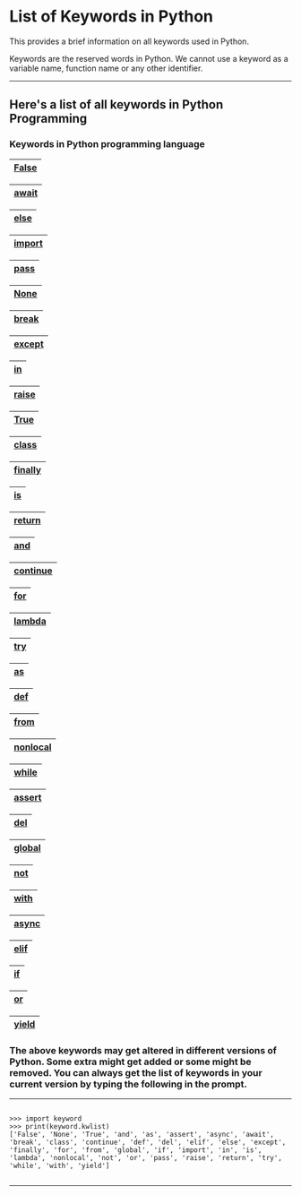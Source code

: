 # List of Keywords in Python

This provides a brief information on all keywords used in Python.

Keywords are the reserved words in Python. We cannot use a keyword as a variable name, function name or any other identifier.

---

## Here's a list of all keywords in Python Programming

### Keywords in Python programming language
| [False](https://www.programiz.com/python-programming/keyword-list#true_false) | 
| --- |

|[await](https://www.programiz.com/python-programming/keyword-list#async_await) | 
| --- |

|[else](https://www.programiz.com/python-programming/keyword-list#if_else_elif) | 
| --- |

|[import](https://www.programiz.com/python-programming/keyword-list#from_import) | 
| --- |

|[pass](https://www.programiz.com/python-programming/keyword-list#pass) |
| --- |

| [None](https://www.programiz.com/python-programming/keyword-list#none) | 
| --- |

|[break](https://www.programiz.com/python-programming/keyword-list#break_continue) | 
| --- |

|[except](https://www.programiz.com/python-programming/keyword-list#except_raise_try) | 
| --- |

|[in](https://www.programiz.com/python-programming/keyword-list#in) | 
| --- |

|[raise](https://www.programiz.com/python-programming/keyword-list#except_raise_try) |
| --- |

| [True](https://www.programiz.com/python-programming/keyword-list#true_false) | 
| --- |

[class](https://www.programiz.com/python-programming/keyword-list#class) | 
| --- |

|[finally](https://www.programiz.com/python-programming/keyword-list#finally) | 
| --- |

|[is](https://www.programiz.com/python-programming/keyword-list#is) | 
| --- |

|[return](https://www.programiz.com/python-programming/keyword-list#return) |
| --- |

| [and](https://www.programiz.com/python-programming/keyword-list#and_or_not) | 
| --- |

|[continue](https://www.programiz.com/python-programming/keyword-list#break_continue) | 
| --- |

|[for](https://www.programiz.com/python-programming/keyword-list#for) | 
| --- |

|[lambda](https://www.programiz.com/python-programming/keyword-list#lambda) | 
| --- |

|[try](https://www.programiz.com/python-programming/keyword-list#except_raise_try) |
| --- |

| [as](https://www.programiz.com/python-programming/keyword-list#as) | 
| --- |

|[def](https://www.programiz.com/python-programming/keyword-list#def) | 
| --- |

|[from](https://www.programiz.com/python-programming/keyword-list#from_import) | 
| --- |

|[nonlocal](https://www.programiz.com/python-programming/keyword-list#nonlocal) | 
| --- |

|[while](https://www.programiz.com/python-programming/keyword-list#while) |
| --- |

| [assert](https://www.programiz.com/python-programming/keyword-list#assert) | 
| --- |

|[del](https://www.programiz.com/python-programming/keyword-list#del) | 
| --- |

|[global](https://www.programiz.com/python-programming/keyword-list#global) | 
| --- |

|[not](https://www.programiz.com/python-programming/keyword-list#and_or_not) | 
| --- |

|[with](https://www.programiz.com/python-programming/keyword-list#with) |
| --- |

| [async](https://www.programiz.com/python-programming/keyword-list#asyn_await) | 
| --- |

|[elif](https://www.programiz.com/python-programming/keyword-list#if_else_elif) | 
| --- |

|[if](https://www.programiz.com/python-programming/keyword-list#if_else_elif) | 
| --- |

|[or](https://www.programiz.com/python-programming/keyword-list#and_or_not) | 
| --- |

|[yield](https://www.programiz.com/python-programming/keyword-list#yield) |
| --- |

### The above keywords may get altered in different versions of Python. Some extra might get added or some might be removed. You can always get the list of keywords in your current version by typing the following in the prompt.

---

```

>>> import keyword
>>> print(keyword.kwlist)
['False', 'None', 'True', 'and', 'as', 'assert', 'async', 'await', 'break', 'class', 'continue', 'def', 'del', 'elif', 'else', 'except', 'finally', 'for', 'from', 'global', 'if', 'import', 'in', 'is', 'lambda', 'nonlocal', 'not', 'or', 'pass', 'raise', 'return', 'try', 'while', 'with', 'yield']


```

---
